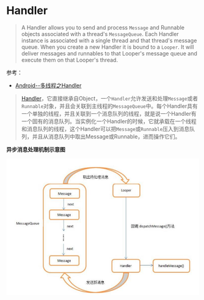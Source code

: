 # Handler

> A Handler allows you to send and process `Message` and Runnable objects associated with a thread's `MessageQueue`. Each Handler instance is associated with a single thread and that thread's message queue. When you create a new Handler it is bound to a `Looper`. It will deliver messages and runnables to that Looper's message queue and execute them on that Looper's thread.

参考：

+ [Android--多线程之Handler](https://www.cnblogs.com/plokmju/p/android_Handler.html)

> [Handler](http://developer.android.com/reference/android/os/Handler.html)，它直接继承自Object，一个`Handler`允许发送和处理`Message`或者`Runnable`对象，并且会关联到主线程的`MessageQueue`中。每个Handler具有一个单独的线程，并且关联到一个消息队列的线程，就是说一个Handler有一个固有的消息队列。当实例化一个Handler的时候，它就承载在一个线程和消息队列的线程，这个Handler可以把`Message`或`Runnable`压入到消息队列，并且从消息队列中取出Message或Runnable，进而操作它们。

**异步消息处理机制示意图**

![051](https://github.com/winfredzen/Android-Basic/blob/master/基础知识/images/051.png)

